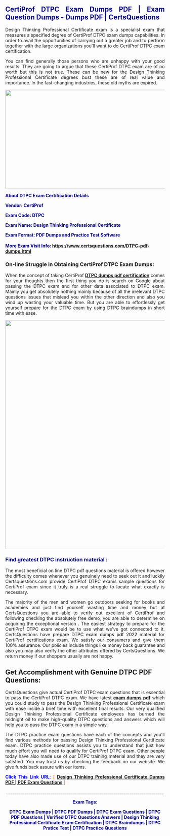 <h2 style="text-align: justify;"><span style="color: #000080;">CertiProf DTPC Exam Dumps PDF | Exam Question Dumps - Dumps PDF | CertsQuestions</span></h2>
<p style="text-align: justify;">Design Thinking Professional Certificate exam is a specialist exam that measures a specified degree of CertiProf  DTPC exam dumps capabilities. In order to avail the opportunities of carrying out a greater job and to perform together with the large organizations you'll want to do CertiProf DTPC exam certification.</p>
<p style="text-align: justify;">You can find generally those persons who are unhappy with your good results. They are going to argue that these CertiProf  DTPC exam are of no worth but this is not true. These can be new for the Design Thinking Professional Certificate degrees bust these are of real value and importance. In the fast-changing industries, these old myths are expired.</p>
<p><img style="display: block; margin-left: auto; margin-right: auto;" src="https://i.imgur.com/eaP4ae9.png" width="840" height="310" /></p>
<p><span style="color: #000080;"><strong>About DTPC Exam Certification Details</strong></span></p>
<p><span style="color: #000080;"><strong>Vendor: CertiProf<br /></strong></span></p>
<p><span style="color: #000080;"><strong>Exam Code: DTPC</strong></span></p>
<p><span style="color: #000080;"><strong>Exam Name: Design Thinking Professional Certificate</strong></span></p>
<p><span style="color: #000080;"><strong>Exam Format: PDF Dumps and Practice Test Software<br /><br />More Exam Visit Info: <span style="color: #ff6600;"><a href="https://www.certsquestions.com/DTPC-pdf-dumps.html">https://www.certsquestions.com/DTPC-pdf-dumps.html</a></span></strong></span></p>
<h3>On-line Struggle in Obtaining CertiProf DTPC Exam Dumps:</h3>
<p style="text-align: justify;">When the concept of taking CertiProf <a href="https://www.certsquestions.com/DTPC-pdf-dumps.html"><strong> DTPC dumps pdf certification</strong></a> comes for your thoughts then the first thing you do is search on Google about passing the DTPC exam and for other data associated to DTPC exam. Mainly you get absolutely nothing mainly because of all the irrelevant DTPC questions issues that mislead you within the other direction and also you wind up wasting your valuable time. But you are able to effortlessly get yourself prepare for the DTPC exam by using DTPC braindumps in short time with ease.</p>
<p><a href="https://www.certsquestions.com/DTPC-pdf-dumps.html"><img style="display: block; margin-left: auto; margin-right: auto;" src="https://i.imgur.com/pxhoKQ2.png" width="720" /></a></p>
<h3><span style="color: #000080;">Find greatest  DTPC instruction material :</span></h3>
<p style="text-align: justify;">The most beneficial on line DTPC pdf questions material is offered however the difficulty comes whenever you genuinely need to seek out it and luckily Certsquestions.com provide CertiProf DTPC exams sample questions for CertiProf  exam since it truly is a real struggle to locate what exactly is necessary.</p>
<p style="text-align: justify;">The majority of the men and women go outdoors seeking for books and academies and just find yourself wasting time and money but at CertsQuestions you are able to verify out excellent of CertiProf  and following checking the absolutely free demo, you are able to determine on acquiring the exceptional version . The easiest strategy to prepare for the CertiProf DTPC exam would be to use what we've got connected to it. CertsQuestions have <span style="color: #000000;">prepare DTPC exam dumps pdf 2022</span> material for CertiProf certifications exam. We satisfy our consumers and give them 100% assurance. Our policies include things like money back guarantee and also you may also verify the other attributes offered by CertsQuestions. We return money if our shoppers usually are not happy.</p>
<h2>Get Accomplishment with Genuine DTPC PDF Questions:</h2>
<p style="text-align: justify;">CertsQuestions give actual CertiProf DTPC exam questions that is essential to pass the CertiProf  DTPC exam. We have latest<strong>&nbsp;<a href="https://www.certsquestions.com/">exam dumps pdf</a></strong>&nbsp;which you could study to pass the Design Thinking Professional Certificate exam with ease inside a brief time with excellent final results. Our very qualified Design Thinking Professional Certificate employees has burned the midnight oil to make high-quality DTPC questions and answers which will help you to pass the DTPC exam in a simple way.</p>
<p style="text-align: justify;">The DTPC practice exam questions have each of the concepts and you'll find various methods for passing Design Thinking Professional Certificate exam. DTPC practice questions assists you to understand that just how much effort you will need to qualify for CertiProf  DTPC exam. Other people today have also made use of our DTPC training material and they are very satisfied. You may trust us by checking the feedback on our website. We give funds back assure with our items.</p>
<p style="text-align: justify;"><span style="color: #0000ff;"><strong>Click This Link URL</strong>:</span> <span style="color: #ff6600;">[ <strong><a href="https://www.certsquestions.com/design-thinking-professional-certificate-certification.html">Design Thinking Professional Certificate Dumps PDF | PDF Exam Questions</a></strong> ]</span></p>
<p style="text-align: center;">______________________________________________________________________________</p>
<p style="text-align: center;"><span style="color: #000080;"><strong>Exam Tags:</strong></span></p>
<p style="text-align: center;"><span style="color: #000080;"><strong>DTPC Exam Dumps | DTPC PDF Dumps | DTPC Exam Questions | DTPC PDF Questions | Verified DTPC Questions Answers | Design Thinking Professional Certificate Exam Certification | DTPC Braindumps | DTPC Pratice Test | DTPC Practice Questions</strong></span></p>
